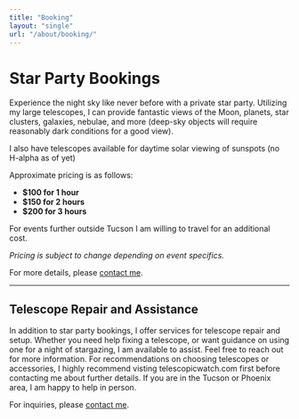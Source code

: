 ```yaml
---
title: "Booking"
layout: "single"
url: "/about/booking/"
---
```


# Star Party Bookings

Experience the night sky like never before with a private star party. Utilizing my large telescopes, I can provide fantastic views of the Moon, planets, star clusters, galaxies, nebulae, and more (deep-sky objects will require reasonably dark conditions for a good view).

I also have telescopes available for daytime solar viewing of sunspots (no H-alpha as of yet)

Approximate pricing is as follows:

- **$100 for 1 hour**
- **$150 for 2 hours**
- **$200 for 3 hours**

For events further outside Tucson I am willing to travel for an additional cost.

*Pricing is subject to change depending on event specifics.*

For more details, please [contact me](https://astrozane.com/links/contact).

---

## Telescope Repair and Assistance

In addition to star party bookings, I offer services for telescope repair and setup. Whether you need help fixing a telescope, or want guidance on using one for a night of stargazing, I am available to assist. Feel free to reach out for more information. For recommendations on choosing telescopes or accessories, I highly recommend visting telescopicwatch.com first before contacting me about further details. If you are in the Tucson or Phoenix area, I am happy to help in person.

For inquiries, please [contact me](https://astrozane.com/links/contact).